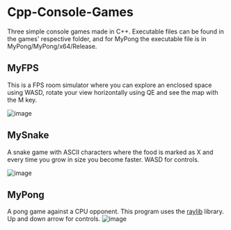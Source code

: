 # Cpp-Console-Games

Three simple console games made in C++.
Executable files can be found in the games' respective folder, and for MyPong the executable file is in MyPong/MyPong/x64/Release.

## MyFPS

This is a FPS room simulator where you can explore an enclosed space using WASD, rotate your view horizontally using QE and see the map with the M key.

![image](https://github.com/user-attachments/assets/23f8e4db-9299-44b1-ab93-a21096ac44a4)

## MySnake

A snake game with ASCII characters where the food is marked as X and every time you grow in size you become faster. WASD for controls.

![image](https://github.com/user-attachments/assets/041e7728-bf94-4363-a893-416deedf02dd)

## MyPong

A pong game against a CPU opponent. This program uses the [raylib](https://www.raylib.com/) library. Up and down arrow for controls.
![image](https://github.com/user-attachments/assets/c7e052f1-19de-41ff-985c-84ebd6e30861)
